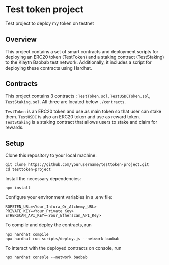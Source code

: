 # Test token project

Test project to deploy my token on testnet


## Overview
This project contains a set of smart contracts and deployment scripts for deploying an ERC20 token (TestToken) and a staking contract (TestStaking) to the Klaytn Baobab test network. Additionally, it includes a script for deploying these contracts using Hardhat.

## Contracts

This project contains 3 contracts : `TestToken.sol`, `TestUSDCToken.sol`, `TestStaking.sol`.
All three are located below `./contracts`.

`TestToken` is an ERC20 token and use as main token so that user can stake them.
`TestUSDC` is also an ERC20 token and use as reward token.
`TestStaking` is a staking contract that allows users to stake and claim for rewards.


## Setup

Clone this repository to your local machine:

```
git clone https://github.com/yourusername/testtoken-project.git
cd testtoken-project
```


Install the necessary dependencies:

```
npm install
```

Configure your environment variables in a .env file:

```
ROPSTEN_URL=<Your_Infura_Or_Alchemy_URL>
PRIVATE_KEY=<Your_Private_Key>
ETHERSCAN_API_KEY=<Your_Etherscan_API_Key>
```

To compile and deploy the contracts, run
```
npx hardhat compile
npx hardhat run scripts/deploy.js --network baobab
```


To interact with the deployed contracts on console, run
```
npx hardhat console --network baobab
```
